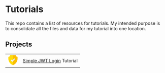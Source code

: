 # Tutorials

This repo contains a list of resources for tutorials. My intended purpose is to consolidate all the files and data for my tutorial into one location.

## Projects

|                                        |                                                           |
| -------------------------------------- | --------------------------------------------------------- |
| ![](./media/icon-simple-jwt-login.png) | [Simple JWT Login](./Simple_JWT_Login/README.md) Tutorial |
